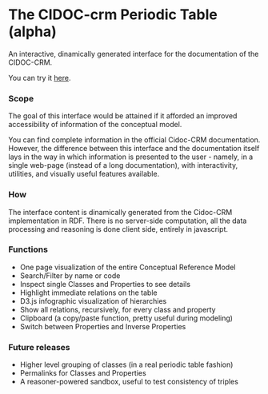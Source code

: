 # The CIDOC-crm Periodic Table (alpha)
An interactive, dinamically generated interface for the documentation of the CIDOC-CRM.

You can try it [here](https://remogrillo.github.io/cidoc-crm_periodic_table/).

### Scope

The goal of this interface would be attained if it afforded an improved accessibility of information of the conceptual model. 

You can find complete information in the official Cidoc-CRM documentation. However, the difference between this interface and the documentation itself lays in the way in which information is presented to the user - namely, in a single web-page (instead of a long documentation), with interactivity, utilities, and visually useful features available.

### How

The interface content is dinamically generated from the Cidoc-CRM implementation in RDF.
There is no server-side computation, all the data processing and reasoning is done client side, entirely in javascript.

### Functions

* One page visualization of the entire Conceptual Reference Model
* Search/Filter by name or code 
* Inspect single Classes and Properties to see details
* Highlight immediate relations on the table 
* D3.js infographic visualization of hierarchies
* Show all relations, recursively, for every class and property
* Clipboard (a copy/paste function, pretty useful during modeling)
* Switch between Properties and Inverse Properties

### Future releases 

* Higher level grouping of classes (in a real periodic table fashion)
* Permalinks for Classes and Properties
* A reasoner-powered sandbox, useful to test consistency of triples